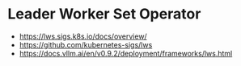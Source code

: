 # Leader Worker Set Operator

- https://lws.sigs.k8s.io/docs/overview/
- https://github.com/kubernetes-sigs/lws
- https://docs.vllm.ai/en/v0.9.2/deployment/frameworks/lws.html
